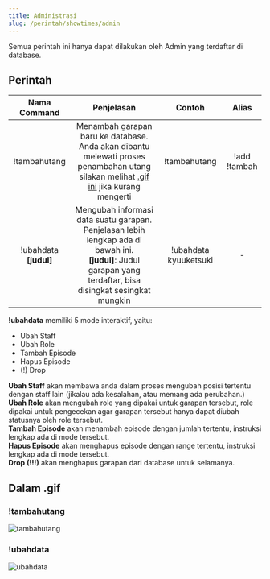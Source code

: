 ```yaml
---
title: Administrasi
slug: /perintah/showtimes/admin
---
```


Semua perintah ini hanya dapat dilakukan oleh Admin yang terdaftar di database.

## Perintah

| Nama Command | Penjelasan |  Contoh  | Alias |
|:------------:|:----------:|:--------:|:-----:|
| !tambahutang | Menambah garapan baru ke database.<br />Anda akan dibantu melewati proses penambahan utang<br />silakan melihat [.gif ini](https://p.ihateani.me/ifQMCsOt.gif) jika kurang mengerti | !tambahutang | !add<br />!tambah |
| !ubahdata **[judul]** | Mengubah informasi data suatu garapan.<br />Penjelasan lebih lengkap ada di bawah ini.<br />**[judul]**: Judul garapan yang terdaftar, bisa disingkat sesingkat mungkin | !ubahdata kyuuketsuki | - |

**!ubahdata** memiliki 5 mode interaktif, yaitu:
- Ubah Staff
- Ubah Role
- Tambah Episode
- Hapus Episode
- (!) Drop

**Ubah Staff** akan membawa anda dalam proses mengubah posisi tertentu dengan staff lain (jikalau ada kesalahan, atau memang ada perubahan.)<br />
**Ubah Role** akan mengubah role yang dipakai untuk garapan tersebut, role dipakai untuk pengecekan agar garapan tersebut hanya dapat diubah statusnya oleh role tersebut.<br />
**Tambah Episode** akan menambah episode dengan jumlah tertentu, instruksi lengkap ada di mode tersebut.<br />
**Hapus Episode** akan menghapus episode dengan range tertentu, instruksi lengkap ada di mode tersebut.<br />
**Drop (!!!)** akan menghapus garapan dari database untuk selamanya.

## Dalam .gif

### !tambahutang
![tambahutang](https://p.ihateani.me/ysnjlvfl.gif)

### !ubahdata
![ubahdata](https://p.ihateani.me/qbjpsbok.gif)